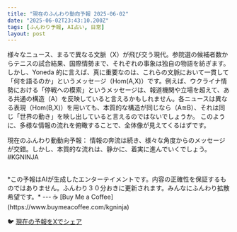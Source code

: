 ```yaml
---
title: "現在のふんわり動向予報 2025-06-02"
date: "2025-06-02T23:43:10.200Z"
tags: [ふんわり予報, AI占い, 日常]
layout: post
---
```



様々なニュース、まるで異なる文脈（X）が飛び交う現代。参院選の候補者数からテニスの試合結果、国際情勢まで、それぞれの事象は独自の物語を紡ぎます。しかし、Yoneda 的に言えば、真に重要なのは、これらの文脈において一貫して「何を語るのか」というメッセージ（Hom(A,X)）です。例えば、ウクライナ情勢における「停戦への模索」というメッセージは、報道機関や立場を超えて、ある共通の構造（A）を反映していると言えるかもしれません。各ニュースは異なる表現（Hom(B,X)）を用いても、本質的な構造が同じなら（A≅B）、それは同じ「世界の動き」を映し出していると言えるのではないでしょうか。  このように、多様な情報の流れを俯瞰することで、全体像が見えてくるはずです。


現在のふんわり動動向予報： 情報の奔流は続き、様々な角度からのメッセージが交錯。しかし、本質的な流れは、静かに、着実に進んでいくでしょう。#KGNINJA

<br>
*この予報はAIが生成したエンターテイメントです。内容の正確性を保証するものではありません。ふんわり３０分おきに更新されます。みんなにふんわり拡散希望です。*
---
☕️ [Buy Me a Coffee](https://www.buymeacoffee.com/kgninja)

🐦 [現在の予報をXでシェア](https://twitter.com/intent/tweet?text=%E7%8F%BE%E5%9C%A8%E3%81%AE%E3%81%B5%E3%82%93%E3%82%8F%E3%82%8A%E4%BA%88%E5%A0%B1%3A%20%E3%80%8C%E6%A7%98%E3%80%85%E3%81%AA%E3%83%8B%E3%83%A5%E3%83%BC%E3%82%B9%E3%80%81%E3%81%BE%E3%82%8B%E3%81%A7%E7%95%B0%E3%81%AA%E3%82%8B%E6%96%87%E8%84%88%EF%BC%88X%EF%BC%89%E3%81%8C%E9%A3%9B%E3%81%B3%E4%BA%A4%E3%81%86%E7%8F%BE%E4%BB%A3%E3%80%82%E3%80%8D%23KGNINJA%20%E7%B6%9A%E3%81%8D%E3%81%AF%E3%83%96%E3%83%AD%E3%82%B0%E3%81%A7%EF%BC%81%F0%9F%91%87&url=https%3A%2F%2Fkg-ninja.github.io%2FFunwariyoso%2F)

